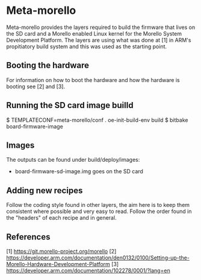 Meta-morello
==============

Meta-morello provides the layers required to build the firmware that lives on the SD card and a Morello enabled
Linux kernel for the Morello System Development Platform. The layers are using what was done at [1]
in ARM's propitiatory build system and this was used as the starting point.

Booting the hardware
--------------------

For information on how to boot the hardware and how the hardware is booting see [2] and [3].

Running the SD card image builld
--------------------------------

$ TEMPLATECONF=meta-morello/conf . oe-init-build-env build
$ bitbake board-firmware-image

Images
------

The outputs can be found under build/deploy/images:
- board-firmware-sd-image.img goes on the SD card

Adding new recipes
------------------

Follow the coding style found in other layers, the aim here is to keep them consistent where possible
and very easy to read. Follow the order found in the "headers" of each recipe and in general.

References
----------

[1] https://git.morello-project.org/morello
[2] https://developer.arm.com/documentation/den0132/0100/Setting-up-the-Morello-Hardware-Development-Platform
[3] https://developer.arm.com/documentation/102278/0001/?lang=en